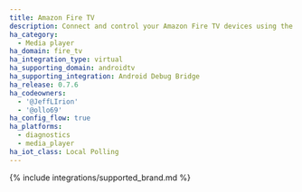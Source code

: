 ```yaml
---
title: Amazon Fire TV
description: Connect and control your Amazon Fire TV devices using the Android Debug Bridge integration
ha_category:
  - Media player
ha_domain: fire_tv
ha_integration_type: virtual
ha_supporting_domain: androidtv
ha_supporting_integration: Android Debug Bridge
ha_release: 0.7.6
ha_codeowners:
  - '@JeffLIrion'
  - '@ollo69'
ha_config_flow: true
ha_platforms:
  - diagnostics
  - media_player
ha_iot_class: Local Polling
---
```


{% include integrations/supported_brand.md %}
